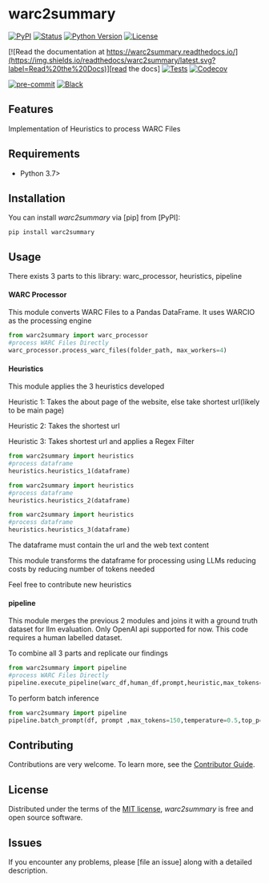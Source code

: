 # warc2summary

[![PyPI](https://img.shields.io/pypi/v/warc2summary.svg)][pypi status]
[![Status](https://img.shields.io/pypi/status/warc2summary.svg)][pypi status]
[![Python Version](https://img.shields.io/pypi/pyversions/warc2summary)][pypi status]
[![License](https://img.shields.io/pypi/l/warc2summary)][license]

[![Read the documentation at https://warc2summary.readthedocs.io/](https://img.shields.io/readthedocs/warc2summary/latest.svg?label=Read%20the%20Docs)][read the docs]
[![Tests](https://github.com/masamune-prog/warc2summary/workflows/Tests/badge.svg)][tests]
[![Codecov](https://codecov.io/gh/masamune-prog/warc2summary/branch/main/graph/badge.svg)][codecov]

[![pre-commit](https://img.shields.io/badge/pre--commit-enabled-brightgreen?logo=pre-commit&logoColor=white)][pre-commit]
[![Black](https://img.shields.io/badge/code%20style-black-000000.svg)][black]

[pypi status]: https://pypi.org/project/warc2summary/
[read the docs]: https://warc2summary.readthedocs.io/
[tests]: https://github.com/masamune-prog/warc2summary/actions?workflow=Tests
[codecov]: https://app.codecov.io/gh/masamune-prog/warc2summary
[pre-commit]: https://github.com/pre-commit/pre-commit
[black]: https://github.com/psf/black

## Features

Implementation of Heuristics to process WARC Files 

## Requirements

- Python 3.7>

## Installation

You can install _warc2summary_ via [pip] from [PyPI]:

```console
pip install warc2summary
```



## Usage

There exists 3 parts to this library: warc_processor, heuristics, pipeline

#### WARC Processor

This module converts WARC Files to a Pandas DataFrame. It uses WARCIO as the processing engine


```python 
from warc2summary import warc_processor
#process WARC Files Directly
warc_processor.process_warc_files(folder_path, max_workers=4)
```

#### Heuristics
This module applies the 3 heuristics developed

Heuristic 1: Takes the about page of the website, else take shortest url(likely to be main page)

Heuristic 2: Takes the shortest url

Heuristic 3: Takes shortest url and applies a Regex Filter


```python 
from warc2summary import heuristics
#process dataframe
heuristics.heuristics_1(dataframe)
```

```python 
from warc2summary import heuristics
#process dataframe
heuristics.heuristics_2(dataframe)
```

```python 
from warc2summary import heuristics
#process dataframe
heuristics.heuristics_3(dataframe)
```
The dataframe must contain the url and the web text content

This module transforms the dataframe for processing using LLMs reducing costs by reducing number of tokens needed

Feel free to contribute new heuristics

#### pipeline

This module merges the previous 2 modules and joins it with a ground truth dataset for llm evaluation. Only OpenAI api supported for now. This code requires a human labelled dataset. 

To combine all 3 parts and replicate our findings

```python
from warc2summary import pipeline
#process WARC Files Directly
pipeline.execute_pipeline(warc_df,human_df,prompt,heuristic,max_tokens=1000,temperature=0.5,top_p=0.95,frequency_penalty=0.0,presence_penalty=0.0,model="gpt-4o",debug=False)
```
To perform batch inference

```python
from warc2summary import pipeline
pipeline.batch_prompt(df, prompt ,max_tokens=150,temperature=0.5,top_p=0.95,frequency_penalty=0.0,presence_penalty=0.0,model="gpt-4o",debug=False)
```


## Contributing

Contributions are very welcome.
To learn more, see the [Contributor Guide].

## License

Distributed under the terms of the [MIT license][license],
_warc2summary_ is free and open source software.

## Issues

If you encounter any problems,
please [file an issue] along with a detailed description.


<!-- github-only -->

[license]: https://github.com/masamune-prog/warc2summary/blob/main/LICENSE
[contributor guide]: https://github.com/masamune-prog/warc2summary/blob/main/CONTRIBUTING.md
[command-line reference]: https://warc2summary.readthedocs.io/en/latest/usage.html
